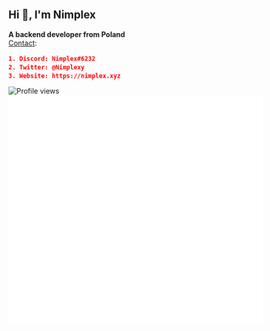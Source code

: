 ## Hi 👋, I'm Nimplex<br/>
**A backend developer from Poland**<br/>
[Contact](https://nimplex.xyz/contact):
```json
1. Discord: Nimplex#6232
2. Twitter: @Nimplexy
3. Website: https://nimplex.xyz
```

![Profile views](https://komarev.com/ghpvc/?username=Nimplex) <br/>
![Metrics](https://github.com/Nimplex/Nimplex/blob/master/github-metrics.svg)
